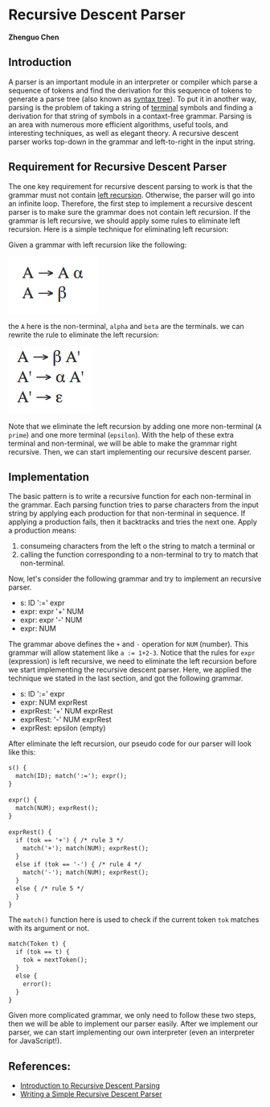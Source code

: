 # Recursive Descent Parser

**Zhenguo Chen**

## Introduction

A parser is an important module in an interpreter or compiler which parse a sequence of tokens and find the derivation for this sequence of tokens to generate a parse tree (also known as [syntax tree](https://en.wikipedia.org/wiki/Abstract_syntax_tree)). To put it in another way, parsing is the problem of taking a string of [terminal](https://en.wikipedia.org/wiki/Terminal_and_nonterminal_symbols) symbols and finding a derivation for that string of symbols in a contaxt-free grammar. Parsing is an area with numerous more efficient algorithms, useful tools, and interesting techniques, as well as elegant theory. A recursive descent parser works top-down in the grammar and left-to-right in the input string.

## Requirement for Recursive Descent Parser

The one key requirement for recursive descent parsing to work is that the grammar must not contain [left recursion](https://en.wikipedia.org/wiki/Left_recursion). Otherwise, the parser will go into an infinite loop. Therefore, the first step to implement a recursive descent parser is to make sure the grammar does not contain left recursion. If the grammar is left recursive, we should apply some rules to eliminate left recursion. Here is a simple technique for eliminating left recursion:

Given a grammar with left recursion like the following:

![](img/rule1.png)

the `A` here is the non-terminal, `alpha` and `beta` are the terminals. we can rewrite the rule to eliminate the left recursion:

![](img/rule2.png)

Note that we eliminate the left recursion by adding one more non-terminal (`A prime`) and one more terminal (`epsilon`). With the help of these extra terminal and non-terminal, we will be able to make the grammar right recursive. Then, we can start implementing our recursive descent parser.

## Implementation

The basic pattern is to write a recursive function for each non-terminal in the grammar. Each parsing function tries to parse characters from the input string by applying each production for that non-terminal in sequence. If applying a production fails, then it backtracks and tries the next one.  Apply a production means:

1. consumeing characters from the left o the string to match a terminal or
2. calling the function corresponding to a non-terminal to try to match that non-terminal.

Now, let's consider the following grammar and try to implement an recursive parser.

* s: ID ':=' expr
* expr: expr '+' NUM
* expr: expr '-' NUM
* expr: NUM

The grammar above defines the `+` and `-` operation for `NUM` (number). This grammar will allow statement like `a := 1+2-3`. Notice that the rules for `expr` (expression) is left recursive, we need to eliminate the left recursion before we start implementing the recursive descent parser. Here, we applied the technique we stated in the last section, and got the following grammar.

* s: ID ':=' expr
* expr: NUM exprRest
* exprRest: '+' NUM exprRest
* exprRest: '-' NUM exprRest
* exprRest: epsilon (empty)

After eliminate the left recursion, our pseudo code for our parser will look like this:

```
s() {
  match(ID); match(':='); expr();
}

expr() {
  match(NUM); exprRest();
}

exprRest() {
  if (tok == '+') { /* rule 3 */
    match('+'); match(NUM); exprRest();
  }
  else if (tok == '-') { /* rule 4 */
    match('-'); match(NUM); exprRest();
  }
  else { /* rule 5 */
  }
}
```

The `match()` function here is used to check if the current token `tok` matches with its argument or not.

```
match(Token t) {
  if (tok == t) {
    tok = nextToken();
  }
  else {
    error():
  }
}
```

Given more complicated grammar, we only need to follow these two steps, then we will be able to implement our parser easily. After we implement our parser, we can start implementing our own interpreter (even an interpreter for JavaScript!).

## References:

* [Introduction to Recursive Descent Parsing](http://ag-kastens.uni-paderborn.de/lehre/material/compiler/parsdemo/recintro.html)
* [Writing a Simple Recursive Descent Parser](http://weblog.jamisbuck.org/2015/7/30/writing-a-simple-recursive-descent-parser.html)
